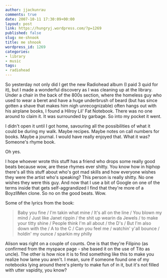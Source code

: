 ```yaml
---
author: jjackunrau
comments: true
date: 2007-10-11 17:30:09+00:00
layout: post
link: https://hungryj.wordpress.com/?p=1269
published: false
slug: me-shnook
title: me shnook
wordpress_id: 1269
categories:
- library
- music
tags:
- radiohead
---
```


So yesterday not only did I get the new Radiohead album (I paid 3 quid for it), but I made a wonderful discovery as I was cleaning up at the library. Under a chair in the back of the 800s section, where the homeless guy who used to wear a beret and have a huge underbrush of beard (but has since gotten a shave that makes him nigh unrecognizable) often hangs out with his airplane books, I found a Hilroy Lil' Fat Notebook. There was no one around to claim it. It was surrounded by garbage. So into my pocket it went.

I didn't open it until I got home, savouring all the possibilities of what it could be during my walk. Maybe recipes. Maybe notes on call numbers for books. Maybe a journal. I would have really enjoyed that. What it was? Someone's rhyme book.

Oh yes.

I hope whoever wrote this stuff has a friend who drops some really good beats because wow, are these rhymes ever shitty. You know how in hiphop there's all this stuff about who's got mad skills and how everyone wishes they were the artist who's speaking? This person is really shitty. No one wishes they were this guy. And now that I use a bit of Google on one of the terms inside that gets self-aggrandized I find that they're more of a BoyzIIMen clone. So no on the good beats. Wow.

Some of the lyrics from the book:


<blockquote>Baby you fine / I'm takin what mine / It's all on the line / You blown my mind / Just like Janet rippin / the shit up wearin da Jewels / to make your titty shine / People think I'm all about / the D's / But I'm also down with the / A to the C / Can you feel me / watchin' y'all bounce / holdin' my ounce / sparkin my philly</blockquote>


Alison was right on a couple of counts. One is that they're Filipino (as confirmed from the myspace page - she based it on the use of Tito as uncle). The other is how nice it is to find something like this to make you realize how lame you aren't. I mean, sure if someone found one of my notebooks lying around there's plenty to make fun of in it, but it's not filled with utter vapidity, you know?
